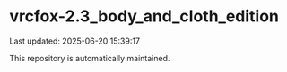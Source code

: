 # vrcfox-2.3_body_and_cloth_edition

Last updated: 2025-06-20 15:39:17

This repository is automatically maintained.
